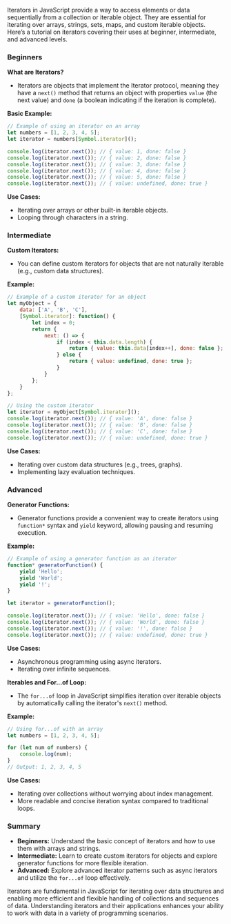 Iterators in JavaScript provide a way to access elements or data sequentially from a collection or iterable object. They are essential for iterating over arrays, strings, sets, maps, and custom iterable objects. Here’s a tutorial on iterators covering their uses at beginner, intermediate, and advanced levels.

### Beginners

**What are Iterators?**
- Iterators are objects that implement the Iterator protocol, meaning they have a `next()` method that returns an object with properties `value` (the next value) and `done` (a boolean indicating if the iteration is complete).

**Basic Example:**
```javascript
// Example of using an iterator on an array
let numbers = [1, 2, 3, 4, 5];
let iterator = numbers[Symbol.iterator]();

console.log(iterator.next()); // { value: 1, done: false }
console.log(iterator.next()); // { value: 2, done: false }
console.log(iterator.next()); // { value: 3, done: false }
console.log(iterator.next()); // { value: 4, done: false }
console.log(iterator.next()); // { value: 5, done: false }
console.log(iterator.next()); // { value: undefined, done: true }
```

**Use Cases:**
- Iterating over arrays or other built-in iterable objects.
- Looping through characters in a string.

### Intermediate

**Custom Iterators:**
- You can define custom iterators for objects that are not naturally iterable (e.g., custom data structures).

**Example:**
```javascript
// Example of a custom iterator for an object
let myObject = {
    data: ['A', 'B', 'C'],
    [Symbol.iterator]: function() {
        let index = 0;
        return {
            next: () => {
                if (index < this.data.length) {
                    return { value: this.data[index++], done: false };
                } else {
                    return { value: undefined, done: true };
                }
            }
        };
    }
};

// Using the custom iterator
let iterator = myObject[Symbol.iterator]();
console.log(iterator.next()); // { value: 'A', done: false }
console.log(iterator.next()); // { value: 'B', done: false }
console.log(iterator.next()); // { value: 'C', done: false }
console.log(iterator.next()); // { value: undefined, done: true }
```

**Use Cases:**
- Iterating over custom data structures (e.g., trees, graphs).
- Implementing lazy evaluation techniques.

### Advanced

**Generator Functions:**
- Generator functions provide a convenient way to create iterators using `function*` syntax and `yield` keyword, allowing pausing and resuming execution.

**Example:**
```javascript
// Example of using a generator function as an iterator
function* generatorFunction() {
    yield 'Hello';
    yield 'World';
    yield '!';
}

let iterator = generatorFunction();

console.log(iterator.next()); // { value: 'Hello', done: false }
console.log(iterator.next()); // { value: 'World', done: false }
console.log(iterator.next()); // { value: '!', done: false }
console.log(iterator.next()); // { value: undefined, done: true }
```

**Use Cases:**
- Asynchronous programming using async iterators.
- Iterating over infinite sequences.

**Iterables and For...of Loop:**
- The `for...of` loop in JavaScript simplifies iteration over iterable objects by automatically calling the iterator's `next()` method.

**Example:**
```javascript
// Using for...of with an array
let numbers = [1, 2, 3, 4, 5];

for (let num of numbers) {
    console.log(num);
}
// Output: 1, 2, 3, 4, 5
```

**Use Cases:**
- Iterating over collections without worrying about index management.
- More readable and concise iteration syntax compared to traditional loops.

### Summary

- **Beginners:** Understand the basic concept of iterators and how to use them with arrays and strings.
- **Intermediate:** Learn to create custom iterators for objects and explore generator functions for more flexible iteration.
- **Advanced:** Explore advanced iterator patterns such as async iterators and utilize the `for...of` loop effectively.

Iterators are fundamental in JavaScript for iterating over data structures and enabling more efficient and flexible handling of collections and sequences of data. Understanding iterators and their applications enhances your ability to work with data in a variety of programming scenarios.